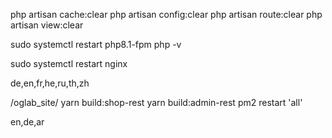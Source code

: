 php artisan cache:clear
php artisan config:clear
php artisan route:clear
php artisan view:clear

sudo systemctl restart php8.1-fpm
php -v

sudo systemctl restart nginx

de,en,fr,he,ru,th,zh


/oglab_site/
yarn build:shop-rest
yarn build:admin-rest
pm2 restart 'all'

en,de,ar